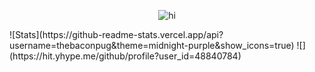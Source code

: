 <p align="center"> <img src="https://komarev.com/ghpvc/?username=thebaconpug" alt="hi" /> </p>
![Stats](https://github-readme-stats.vercel.app/api?username=thebaconpug&theme=midnight-purple&show_icons=true)
![](https://hit.yhype.me/github/profile?user_id=48840784)
